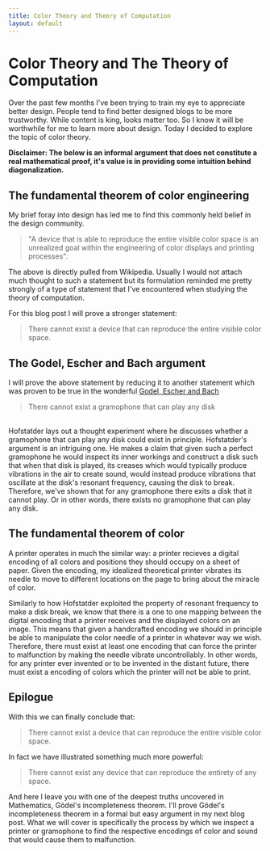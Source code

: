 ```yaml
---
title: Color Theory and Theory of Computation
layout: default
---
```


# Color Theory and The Theory of Computation

Over the past few months I've been trying to train my eye to appreciate better design. People tend to find better designed blogs to be more trustworthy. While content is king, looks matter too. So I know it will be worthwhile for me to learn more about design. Today I decided to explore the topic of color theory.

**Disclaimer: The below is an informal argument that does not constitute a real mathematical proof, it's value is in providing some intuition behind diagonalization.**

## The fundamental theorem of color engineering

My brief foray into design has led me to find this commonly held belief in the design community.

> "A device that is able to reproduce the entire visible color space is an unrealized goal within the engineering of color displays and printing processes".

The above is directly pulled from Wikipedia. Usually I would not attach much thought to such a statement but its formulation reminded me pretty strongly of a type of statement that I've encountered when studying the theory of computation.

For this blog post I will prove a stronger statement:

> There cannot exist a device that can reproduce the entire visible color space.

## The Godel, Escher and Bach argument

I will prove the above statement by reducing it to another statement which was proven to be true in the wonderful [Godel, Escher and Bach](http://www.amazon.com/G%C3%B6del-Escher-Bach-Eternal-Golden/dp/0465026567/ref=sr_1_1?ie=UTF8&qid=1425267550&sr=8-1&keywords=godel+escher+and+bach)

> There cannot exist a gramophone that can play any disk
<br>
Hofstatder lays out a thought experiment where he discusses whether a gramophone that can play any disk could exist in principle. Hofstatder's argument is an intriguing one. He makes a claim that given such a perfect gramophone he would inspect its inner workings and construct a disk such that when that disk is played, its creases which would typically produce vibrations in the air to create sound, would instead produce vibrations that oscillate at the disk's resonant frequency, causing the disk to break. Therefore, we've shown that for any gramophone there exits a disk that it cannot play. Or in other words, there exists no gramophone that can play any disk.


## The fundamental theorem of color

A printer operates in much the similar way: a printer recieves a digital encoding of all colors and positions they should occupy on a sheet of paper. Given the encoding, my idealized theoretical printer vibrates its needle to move to different locations on the page to bring about the miracle of color.


Similarly to how Hofstatder exploited the property of resonant frequency to make a disk break, we know that there is a one to one mapping between the digital encoding that a printer receives and the displayed colors on an image. This means that given a handcrafted encoding we should in principle be able to manipulate the color needle of a printer in whatever way we wish. Therefore, there must exist at least one encoding that can force the printer to malfunction by making the needle vibrate uncontrollably. In other words, for any printer ever invented or to be invented in the distant future, there must exist a encoding of colors which the printer will not be able to print.

## Epilogue

With this we can finally conclude that:

> There cannot exist a device that can reproduce the entire visible color space.

In fact we have illustrated something much more powerful:

> There cannot exist any device that can reproduce the entirety of any space.

And here I leave you with one of the deepest truths uncovered in Mathematics, Gödel's incompleteness theorem. I'll prove Gödel's incompleteness theorem in a formal but easy argument in my next blog post. What we will cover is specifically the process by which we inspect a printer or gramophone to find the respective encodings of color and sound that would cause them to malfunction.
